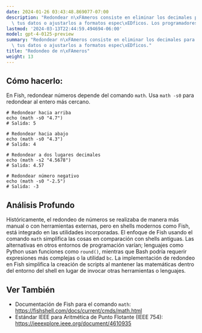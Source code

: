 ```yaml
---
date: 2024-01-26 03:43:48.869077-07:00
description: "Redondear n\xFAmeros consiste en eliminar los decimales para simplificar\
  \ tus datos o ajustarlos a formatos espec\xEDficos. Los programadores lo hacen para\u2026"
lastmod: '2024-03-13T22:44:59.494694-06:00'
model: gpt-4-0125-preview
summary: "Redondear n\xFAmeros consiste en eliminar los decimales para simplificar\
  \ tus datos o ajustarlos a formatos espec\xEDficos."
title: "Redondeo de n\xFAmeros"
weight: 13
---
```


## Cómo hacerlo:
En Fish, redondear números depende del comando `math`. Usa `math -s0` para redondear al entero más cercano.

```fish
# Redondear hacia arriba
echo (math -s0 "4.7")
# Salida: 5

# Redondear hacia abajo
echo (math -s0 "4.3")
# Salida: 4

# Redondear a dos lugares decimales
echo (math -s2 "4.5678")
# Salida: 4.57

# Redondear número negativo
echo (math -s0 "-2.5")
# Salida: -3
```

## Análisis Profundo
Históricamente, el redondeo de números se realizaba de manera más manual o con herramientas externas, pero en shells modernos como Fish, está integrado en las utilidades incorporadas. El enfoque de Fish usando el comando `math` simplifica las cosas en comparación con shells antiguas. Las alternativas en otros entornos de programación varían; lenguajes como Python usan funciones como `round()`, mientras que Bash podría requerir expresiones más complejas o la utilidad `bc`. La implementación de redondeo en Fish simplifica la creación de scripts al mantener las matemáticas dentro del entorno del shell en lugar de invocar otras herramientas o lenguajes.

## Ver También
- Documentación de Fish para el comando `math`: https://fishshell.com/docs/current/cmds/math.html
- Estándar IEEE para Aritmética de Punto Flotante (IEEE 754): https://ieeexplore.ieee.org/document/4610935
